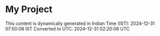 # My Project

This content is dynamically generated in Indian Time (IST): 2024-12-31 07:50:08 IST
Converted to UTC: 2024-12-31 02:20:08 UTC
